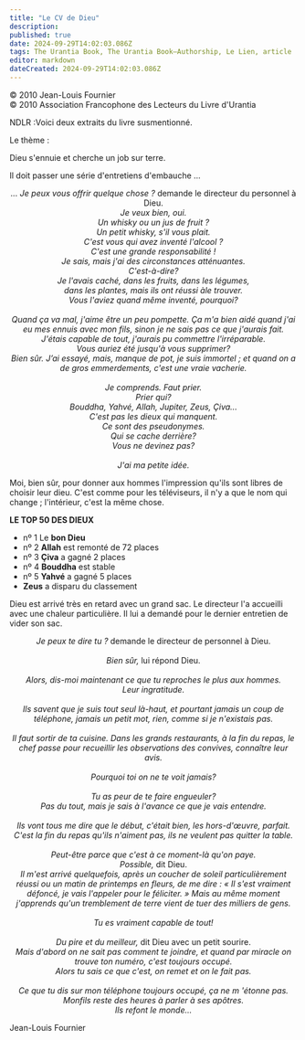 ```yaml
---
title: "Le CV de Dieu"
description: 
published: true
date: 2024-09-29T14:02:03.086Z
tags: The Urantia Book, The Urantia Book—Authorship, Le Lien, article
editor: markdown
dateCreated: 2024-09-29T14:02:03.086Z
---
```


<p class="v-card v-sheet theme--light grey lighten-3 px-2">© 2010 Jean-Louis Fournier<br>© 2010 Association Francophone des Lecteurs du Livre d'Urantia</p>

NDLR :Voici deux extraits du livre susmentionné.

Le thème :

Dieu s'ennuie et cherche un job sur terre.

Il doit passer une série d'entretiens d'embauche ...

<p style="text-align:center;">
<i>... Je peux vous offrir quelque chose ?</i> demande le directeur du personnel à Dieu.<br>
<i>Je veux bien, oui.</i><br>
<i>Un whisky ou un jus de fruit ?</i><br>
<i>Un petit whisky, s'il vous plait.</i><br>
<i>C'est vous qui avez inventé l'alcool ?</i><br>
<i>C'est une grande responsabilité !</i><br>
<i>Je sais, mais j'ai des circonstances atténuantes.</i><br>
<i>C'est-à-dire?</i><br>
<i>Je l'avais caché, dans les fruits, dans les légumes,</i><br>
<i>dans les plantes, mais ils ont réussi àle trouver.</i><br>
<i>Vous l'aviez quand même inventé, pourquoi?</i><br>
<br>
<i>Quand ça va mal, j'aime être un peu pompette. Ça m'a bien aidé quand j'ai eu mes ennuis avec mon fils, sinon je ne sais pas ce que j'aurais fait. J'étais capable de tout, j'aurais pu commettre l'irréparable.</i><br>
<i>Vous auriez été jusqu'à vous supprimer?</i><br>
<i>Bien sûr. J’ai essayé, mais, manque de pot, je suis immortel ; et quand on a de gros emmerdements, c'est une vraie vacherie.</i><br>
<br>
<i>Je comprends. Faut prier.</i><br>
<i>Prier qui?</i><br>
<i>Bouddha, Yahvé, Allah, Jupiter, Zeus, Çiva...</i><br>
<i>C'est pas les dieux qui manquent.</i><br>
<i>Ce sont des pseudonymes.</i><br>
<i>Qui se cache derrière?</i><br>
<i>Vous ne devinez pas?</i><br>
<br>
<i>J'ai ma petite idée.</i><br>
</p>

Moi, bien sûr, pour donner aux hommes l'impression qu'ils sont libres de choisir leur dieu. C'est comme pour les téléviseurs, il n'y a que le nom qui change ; l'intérieur, c'est la même chose.

**LE TOP 50 DES DIEUX**

- nº 1 Le **bon Dieu**
- nº 2 **Allah** est remonté de 72 places
- nº 3 **Çiva** a gagné 2 places
- nº 4 **Bouddha** est stable
- nº 5 **Yahvé** a gagné 5 places
- **Zeus** a disparu du classement

Dieu est arrivé très en retard avec un grand sac.
Le directeur l'a accueilli avec une chaleur particulière.
Il lui a demandé pour le dernier entretien de vider son sac.

<p style="text-align:center;">
<i>Je peux te dire tu ?</i> demande le directeur de personnel à Dieu.<br>
<br>
<i>Bien sûr,</i> lui répond Dieu.<br>
<br>
<i>Alors, dis-moi maintenant ce que tu reproches le plus aux hommes.</i><br>
<i>Leur ingratitude.</i><br>
<br>
<i>Ils savent que je suis tout seul là-haut, et pourtant jamais un coup de téléphone, jamais un petit mot, rien, comme si je n'existais pas.</i><br>
<br>
<i>Il faut sortir de ta cuisine. Dans les grands restaurants, à la fin du repas, le chef passe pour recueillir les observations des convives, connaître leur avis.</i><br>
<br>
<i>Pourquoi toi on ne te voit jamais?</i><br>
<br>
<i>Tu as peur de te faire engueuler?</i><br>
<i>Pas du tout, mais je sais à l'avance ce que je vais entendre.</i><br>
<br>
<i>Ils vont tous me dire que le début, c'était bien, les hors-d'œuvre, parfait. C'est la fin du repas qu'ils n'aiment pas, ils ne veulent pas quitter la table.</i><br>
<br>
<i>Peut-être parce que c'est à ce moment-là qu'on paye.</i><br>
<i>Possible,</i> dit Dieu.<br>
<i>Il m'est arrivé quelquefois, après un coucher de soleil particulièrement réussi ou un matin de printemps en fleurs, de me dire : « Il s'est vraiment défoncé, je vais l'appeler pour le féliciter. » Mais au même moment j'apprends qu'un tremblement de terre vient de tuer des milliers de gens.</i><br>
<br>
<i>Tu es vraiment capable de tout!</i><br>
<br>
<i>Du pire et du meilleur,</i> dit Dieu avec un petit sourire.<br>
<i>Mais d'abord on ne sait pas comment te joindre, et quand par miracle on trouve ton numéro, c'est toujours occupé.</i><br>
<i>Alors tu sais ce que c'est, on remet et on le fait pas.</i><br>
<br>
<i>Ce que tu dis sur mon téléphone toujours occupé, ça ne m 'étonne pas.</i><br>
<i>Monfils reste des heures à parler à ses apôtres.</i><br>
<i>Ils refont le monde...</i><br>
</p>

Jean-Louis Fournier